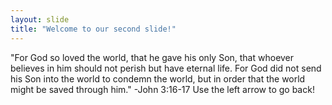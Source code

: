 ```yaml
---
layout: slide
title: "Welcome to our second slide!"
---
```

"For God so loved the world, that he gave his only Son, that whoever believes in him should not perish but have eternal life. For God did not send his Son into the world to condemn the world, but in order that the world might be saved through him." -John 3:16-17
Use the left arrow to go back!